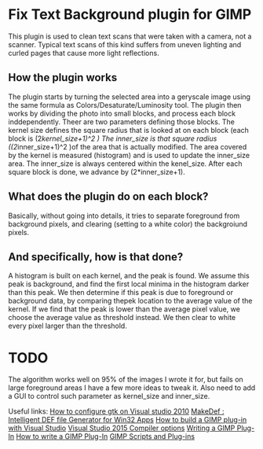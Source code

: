 # Fix Text Background plugin for GIMP

This plugin is used to clean text scans that were taken with a camera, not a scanner.
Typical text scans of this kind suffers from uneven lighting and curled pages that cause more light reflections.

## How the plugin works
The plugin starts by turning the selected area into a geryscale image using the same formula as Colors/Desaturate/Luminosity tool.
The plugin then works by dividing the photo into small blocks, and process each block inddependently.
Theer are two parameters defining those blocks.
The kernel size defines the square radius that is looked at on each block (each block is (2*kernel_size+1)^2 )
The inner_size is that square radius ((2*inner_size+1)^2 )of the area that is actually modified.
The area covered by the kernel is measured (histogram) and is used to update the inner_size area.
The inner_size is always centered within the kenel_size.
After each square block is done, we advance by (2*inner_size+1).

## What does the plugin do on each block?
Basically, without going into details, it tries to separate foreground from background pixels,
and clearing (setting to a white color) the backgroiund pixels.

## And specifically, how is that done?
A histogram is built on each kernel, and the peak is found.
We assume this peak is background, and find the first local minima in the histogram darker than this peak.
We then determine if this peak is due to foreground or background data,
by comparing thepek location to the average value of the kernel.
If we find that the peak is lower than the average pixel value, we choose the average value as threshold instead.
We then clear to white every pixel larger than the threshold.

# TODO
The algorithm works well on 95% of the images I wrote it for, but fails on large foreground areas
I have a few more ideas to tweak it.
Also need to add  a GUI to control such parameter as kernel_size and inner_size.

Useful links:
[How to configure gtk on Visual studio 2010](http://stackoverflow.com/questions/15906580/how-to-configure-gtk-on-visual-studio-2010)
[MakeDef : Intelligent DEF file Generator for Win32 Apps](http://www.codeguru.com/tools/standalonetools/article.php/c1351/MakeDef--Intelligent-DEF-file-Generator-for-Win32-Apps.htm)
[How to build a GIMP plug-in with Visual Studio](http://web.archive.org/web/20150906090521/http://registry.gimp.org/node/24883)
[Visual Studio 2015 Compiler options](https://msdn.microsoft.com/en-us/library/9s7c9wdw.aspx)
[Writing a GIMP Plug-In](https://www.gimp.org/docs/plug-in/plug-in.html)
[How to write a GIMP Plug-In](https://developer.gimp.org/writing-a-plug-in/1/index.html)
[GIMP Scripts and Plug-ins](http://gimpbook.com/scripting/slides30/)
